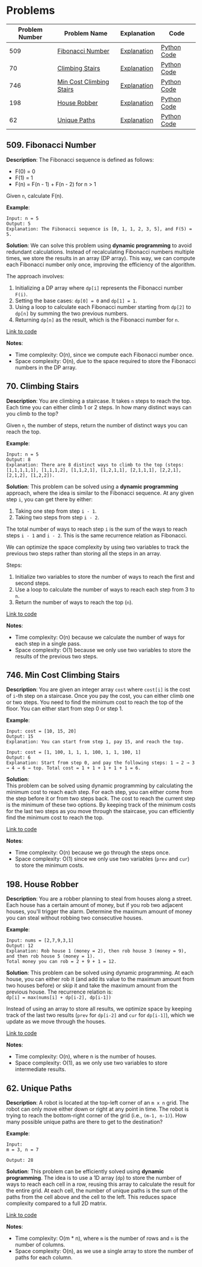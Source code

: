 # Problems

| Problem Number | Problem Name | Explanation | Code |
|----------------|---------------|-------------|--------------|
| 509  | [Fibonacci Number](#509-fibonacci-number) | [Explanation](#509-fibonacci-number) | [Python Code](./509_fibonacci_number.py) |
| 70   | [Climbing Stairs](#70-climbing-stairs) | [Explanation](#70-climbing-stairs) | [Python Code](./070_climbing_stairs.py) |
| 746  | [Min Cost Climbing Stairs](#746-min-cost-climbing-stairs) | [Explanation](#746-min-cost-climbing-stairs) | [Python Code](./746_min_cost_climbing_stairs.py)   |
| 198  | [House Robber](#198-house-robber)  | [Explanation](#198-house-robber) | [Python Code](./198_house_robber.py) |
| 62   | [Unique Paths](#62-unique-paths)    | [Explanation](#62-unique-paths) | [Python Code](./062_unique_paths.py)       |

## 509. Fibonacci Number

**Description**:
The Fibonacci sequence is defined as follows:
- F(0) = 0
- F(1) = 1
- F(n) = F(n - 1) + F(n - 2) for n > 1

Given `n`, calculate F(n).

**Example**:
```plaintext
Input: n = 5
Output: 5
Explanation: The Fibonacci sequence is [0, 1, 1, 2, 3, 5], and F(5) = 5.
```

**Solution**:
We can solve this problem using **dynamic programming** to avoid redundant calculations. Instead of recalculating Fibonacci numbers multiple times, we store the results in an array (DP array). This way, we can compute each Fibonacci number only once, improving the efficiency of the algorithm.

The approach involves:
1. Initializing a DP array where `dp[i]` represents the Fibonacci number `F(i)`.
2. Setting the base cases: `dp[0] = 0` and `dp[1] = 1`.
3. Using a loop to calculate each Fibonacci number starting from `dp[2]` to `dp[n]` by summing the two previous numbers.
4. Returning `dp[n]` as the result, which is the Fibonacci number for `n`.

[Link to code](./509_fibonacci_number.py)

**Notes**:
- Time complexity: O(n), since we compute each Fibonacci number once.
- Space complexity: O(n), due to the space required to store the Fibonacci numbers in the DP array.

## 70. Climbing Stairs

**Description**:
You are climbing a staircase. It takes `n` steps to reach the top. Each time you can either climb 1 or 2 steps. In how many distinct ways can you climb to the top?

Given `n`, the number of steps, return the number of distinct ways you can reach the top.

**Example**:
```plaintext
Input: n = 5
Output: 8
Explanation: There are 8 distinct ways to climb to the top (steps: [1,1,1,1,1], [1,1,1,2], [1,1,2,1], [1,2,1,1], [2,1,1,1], [2,2,1], [2,1,2], [1,2,2]).
```

**Solution**:
This problem can be solved using a **dynamic programming** approach, where the idea is similar to the Fibonacci sequence. At any given step `i`, you can get there by either:
1. Taking one step from step `i - 1`.
2. Taking two steps from step `i - 2`.

The total number of ways to reach step `i` is the sum of the ways to reach steps `i - 1` and `i - 2`. This is the same recurrence relation as Fibonacci.

We can optimize the space complexity by using two variables to track the previous two steps rather than storing all the steps in an array.

Steps:
1. Initialize two variables to store the number of ways to reach the first and second steps.
2. Use a loop to calculate the number of ways to reach each step from 3 to `n`.
3. Return the number of ways to reach the top (`n`).

[Link to code](./070_climbing_stairs.py)

**Notes**:
- Time complexity: O(n) because we calculate the number of ways for each step in a single pass.
- Space complexity: O(1) because we only use two variables to store the results of the previous two steps.

## 746. Min Cost Climbing Stairs

**Description**:
You are given an integer array `cost` where `cost[i]` is the cost of `i`-th step on a staircase. Once you pay the cost, you can either climb one or two steps. You need to find the minimum cost to reach the top of the floor. You can either start from step 0 or step 1.

**Example**:
```plaintext
Input: cost = [10, 15, 20]
Output: 15
Explanation: You can start from step 1, pay 15, and reach the top.

Input: cost = [1, 100, 1, 1, 1, 100, 1, 1, 100, 1]
Output: 6
Explanation: Start from step 0, and pay the following steps: 1 → 2 → 3 → 4 → 6 → top. Total cost = 1 + 1 + 1 + 1 + 1 = 6.
```

**Solution**:  
This problem can be solved using dynamic programming by calculating the minimum cost to reach each step. For each step, you can either come from the step before it or from two steps back. The cost to reach the current step is the minimum of these two options. By keeping track of the minimum costs for the last two steps as you move through the staircase, you can efficiently find the minimum cost to reach the top.

[Link to code](./746_min_cost_climbing_stairs.py)

**Notes**:
- Time complexity: O(n) because we go through the steps once.
- Space complexity: O(1) since we only use two variables (`prev` and `cur`) to store the minimum costs.

## 198. House Robber

**Description**:
You are a robber planning to steal from houses along a street. Each house has a certain amount of money, but if you rob two adjacent houses, you'll trigger the alarm. Determine the maximum amount of money you can steal without robbing two consecutive houses.

**Example**:
```plaintext
Input: nums = [2,7,9,3,1]
Output: 12
Explanation: Rob house 1 (money = 2), then rob house 3 (money = 9), and then rob house 5 (money = 1).
Total money you can rob = 2 + 9 + 1 = 12.
```

**Solution**:
This problem can be solved using dynamic programming. At each house, you can either rob it (and add its value to the maximum amount from two houses before) or skip it and take the maximum amount from the previous house. The recurrence relation is:  
`dp[i] = max(nums[i] + dp[i-2], dp[i-1])`

Instead of using an array to store all results, we optimize space by keeping track of the last two results (`prev` for `dp[i-2]` and `cur` for `dp[i-1]`), which we update as we move through the houses.

[Link to code](./198_house_robber.py)

**Notes**:
- Time complexity: O(n), where n is the number of houses.
- Space complexity: O(1), as we only use two variables to store intermediate results.

## 62. Unique Paths

**Description**:
A robot is located at the top-left corner of an `m x n` grid. The robot can only move either down or right at any point in time. The robot is trying to reach the bottom-right corner of the grid (i.e., `(m-1, n-1)`). How many possible unique paths are there to get to the destination?

**Example**:
```plaintext
Input:
m = 3, n = 7

Output: 28
```

**Solution**:
This problem can be efficiently solved using **dynamic programming**. The idea is to use a 1D array (`dp`) to store the number of ways to reach each cell in a row, reusing this array to calculate the result for the entire grid. At each cell, the number of unique paths is the sum of the paths from the cell above and the cell to the left. This reduces space complexity compared to a full 2D matrix.

[Link to code](./062_unique_paths.py)

**Notes**:
- Time complexity: O(m * n), where `m` is the number of rows and `n` is the number of columns.
- Space complexity: O(n), as we use a single array to store the number of paths for each column.